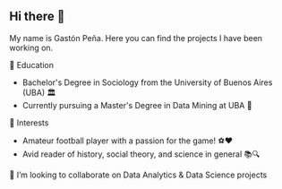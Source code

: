## Hi there 👋
My name is Gastón Peña. Here you can find the projects I have been working on.

🔭 Education
- Bachelor's Degree in Sociology from the University of Buenos Aires (UBA) 🏛️
- Currently pursuing a Master's Degree in Data Mining at UBA 🧠

🌱 Interests
- Amateur football player with a passion for the game! ⚽❤️
- Avid reader of history, social theory, and science in general 📚🔍

👯 I’m looking to collaborate on Data Analytics & Data Science projects
